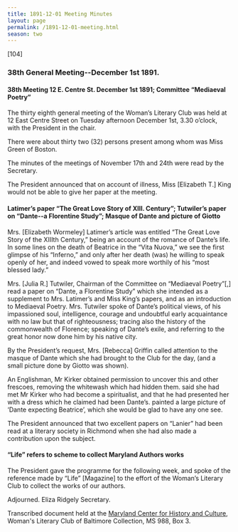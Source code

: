 ```yaml
---
title: 1891-12-01 Meeting Minutes
layout: page
permalink: /1891-12-01-meeting.html
season: two
---
```

[104]

### 38th General Meeting--December 1st 1891.

#### 38th Meeting 12 E. Centre St. December 1st 1891; Committee “Mediaeval Poetry”

The thirty eighth general meeting of the Woman’s Literary Club was held at 12 East Centre Street on Tuesday afternoon December 1st, 3.30 o’clock, with the President in the chair.

There were about thirty two (32) persons present among whom was Miss Green of Boston.

The minutes of the meetings of November 17th and 24th were read by the Secretary.

The President announced that on account of illness, Miss [Elizabeth T.] King would not be able to give her paper at the meeting.

#### Latimer’s paper “The Great Love Story of XIII. Century”; Tutwiler’s paper on “Dante--a Florentine Study”; Masque of Dante and picture of Giotto

Mrs. [Elizabeth Wormeley] Latimer’s article was entitled “The Great Love Story of the XIIIth Century,” being an account of the romance of Dante’s life. In some lines on the death of Beatrice in the “Vita Nuova,” we see the first glimpse of his “Inferno,” and only after her death (was) he willing to speak openly of her, and indeed vowed to speak more worthily of his “most blessed lady.”

Mrs. [Julia R.] Tutwiler, Chairman of the Committee on “Mediaeval Poetry”[,] read a paper on “Dante, a Florentine Study” which she intended as a supplement to Mrs. Latimer’s and Miss King’s papers, and as an introduction to Mediaeval Poetry. Mrs. Tutwiler spoke of Dante’s political views, of his impassioned soul, intelligence, courage and undoubtful early acquaintance with no law but that of righteousness; tracing also the history of the commonwealth of Florence; speaking of Dante’s exile, and referring to the great honor now done him by his native city.

By the President’s request, Mrs. [Rebecca] Griffin called attention to the masque of Dante which she had brought to the Club for the day, (and a small picture done by Giotto was shown).

An Englishman, Mr Kirker obtained permission to uncover this and other frescoes, removing the whitewash which had hidden them.  said she had met Mr Kirker who had become a spiritualist, and that he had presented her with a dress which he claimed had been Dante’s.  painted a large picture of ‘Dante expecting Beatrice’, which she would be glad to have any one see.

The President announced that two excellent papers on “Lanier” had been read at a literary society in Richmond when she had also made a contribution upon the subject.

#### “Life” refers to scheme to collect Maryland Authors works

The President gave the programme for the following week, and spoke of the reference made by “Life” [Magazine] to the effort of the Woman’s Literary Club to collect the works of our authors.

Adjourned.
Eliza Ridgely
Secretary.

Transcribed document held at the [Maryland Center for History and Culture](http://mdhs.org/), Woman's Literary Club of Baltimore Collection, MS 988, Box 3. 